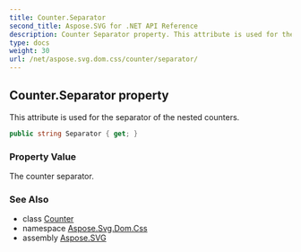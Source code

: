 ```yaml
---
title: Counter.Separator
second_title: Aspose.SVG for .NET API Reference
description: Counter Separator property. This attribute is used for the separator of the nested counters
type: docs
weight: 30
url: /net/aspose.svg.dom.css/counter/separator/
---
```

## Counter.Separator property

This attribute is used for the separator of the nested counters.

```csharp
public string Separator { get; }
```

### Property Value

The counter separator.

### See Also

* class [Counter](../)
* namespace [Aspose.Svg.Dom.Css](../../../aspose.svg.dom.css/)
* assembly [Aspose.SVG](../../../)
